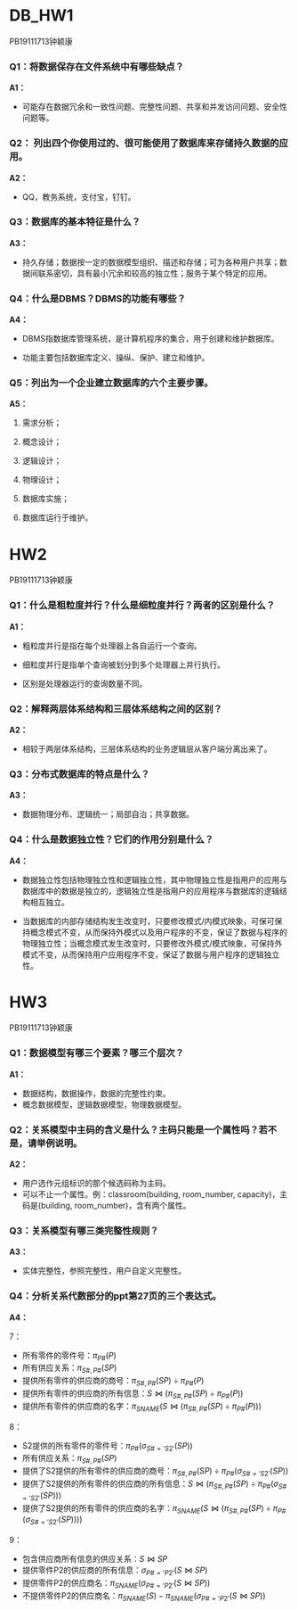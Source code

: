 # DB_HW1

PB19111713钟颖康



### Q1：将数据保存在文件系统中有哪些缺点？

**A1：**

- 可能存在数据冗余和一致性问题、完整性问题、共享和并发访问问题、安全性问题等。



### Q2： 列出四个你使用过的、很可能使用了数据库来存储持久数据的应用。

**A2：**

- QQ，教务系统，支付宝，钉钉。



### Q3：数据库的基本特征是什么？

**A3：**

- 持久存储；数据按一定的数据模型组织、描述和存储；可为各种用户共享；数据间联系密切，具有最小冗余和较高的独立性；服务于某个特定的应用。



### Q4：什么是DBMS？DBMS的功能有哪些？

**A4：**

- DBMS指数据库管理系统，是计算机程序的集合，用于创建和维护数据库。

- 功能主要包括数据库定义、操纵、保护、建立和维护。




### Q5：列出为一个企业建立数据库的六个主要步骤。

**A5：**

1. 需求分析；
2. 概念设计；

3. 逻辑设计；

4. 物理设计；

5. 数据库实施；

6. 数据库运行于维护。



# HW2

PB19111713钟颖康



### Q1：什么是粗粒度并行？什么是细粒度并行？两者的区别是什么？

**A1：**

- 粗粒度并行是指在每个处理器上各自运行一个查询。

- 细粒度并行是指单个查询被划分到多个处理器上并行执行。

- 区别是处理器运行的查询数量不同。



### Q2：解释两层体系结构和三层体系结构之间的区别？

**A2：**

- 相较于两层体系结构，三层体系结构的业务逻辑层从客户端分离出来了。




### Q3：分布式数据库的特点是什么？

**A3：**

- 数据物理分布、逻辑统一；局部自治；共享数据。




### Q4：什么是数据独立性？它们的作用分别是什么？

**A4：**

- 数据独立性包括物理独立性和逻辑独立性，其中物理独立性是指用户的应用与数据库中的数据是独立的，逻辑独立性是指用户的应用程序与数据库的逻辑结构相互独立。

- 当数据库的内部存储结构发生改变时，只要修改模式/内模式映象，可保可保持概念模式不变，从而保持外模式以及用户程序的不变，保证了数据与程序的物理独立性；当概念模式发生改变时，只要修改外模式/模式映象，可保持外模式不变，从而保持用户应用程序不变，保证了数据与用户程序的逻辑独立性。



# HW3

PB19111713钟颖康



### Q1：数据模型有哪三个要素？哪三个层次？

**A1：**

- 数据结构，数据操作，数据的完整性约束。
- 概念数据模型，逻辑数据模型，物理数据模型。



### Q2：关系模型中主码的含义是什么？主码只能是一个属性吗？若不是，请举例说明。

**A2：**

- 用户选作元组标识的那个候选码称为主码。
- 可以不止一个属性。例：classroom(building, room_number, capacity)，主码是(building, room_number)，含有两个属性。



### Q3：关系模型有哪三类完整性规则？

**A3：**

- 实体完整性，参照完整性，用户自定义完整性。



### Q4：分析关系代数部分的ppt第27页的三个表达式。

**A4：**

7：

- 所有零件的零件号：$\pi_{P\#}(P)$
- 所有供应关系：$\pi_{S\#,P\#}(SP)$
- 提供所有零件的供应商的商号：$\pi_{S\#,P\#}(SP)÷\pi_{P\#}(P)$
- 提供所有零件的供应商的所有信息：$S⋈(\pi_{S\#,P\#}(SP)÷\pi_{P\#}(P))$
- 提供所有零件的供应商的名字：$\pi_{SNAME}(S⋈(\pi_{S\#,P\#}(SP)÷\pi_{P\#}(P)))$

8：

- S2提供的所有零件的零件号：$\pi_{P\#}(\sigma_{S\#='S2'}(SP))$
- 所有供应关系：$\pi_{S\#,P\#}(SP)$
- 提供了S2提供的所有零件的供应商的商号：$\pi_{S\#,P\#}(SP)÷\pi_{P\#}(\sigma_{S\#='S2'}(SP))$
- 提供了S2提供的所有零件的供应商的所有信息：$S⋈(\pi_{S\#,P\#}(SP)÷\pi_{P\#}(\sigma_{S\#='S2'}(SP)))$
- 提供了S2提供的所有零件的供应商的名字：$\pi_{SNAME}(S⋈(\pi_{S\#,P\#}(SP)÷\pi_{P\#}(\sigma_{S\#='S2'}(SP))))$

9：

- 包含供应商所有信息的供应关系：$S⋈SP$
- 提供零件P2的供应商的所有信息：$\sigma_{P\#='P2'}(S⋈SP)$
- 提供零件P2的供应商名：$\pi_{SNAME}(\sigma_{P\#='P2'}(S⋈SP))$
- 不提供零件P2的供应商名：$\pi_{SNAME}(S)-\pi_{SNAME}(\sigma_{P\#='P2'}(S⋈SP))$

